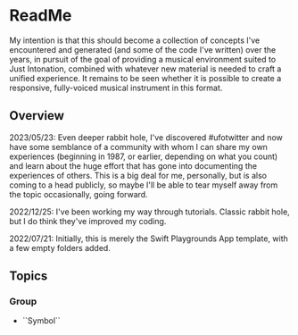 # ReadMe

My intention is that this should become a collection of concepts I've encountered and generated (and some of the code I've written) over the years, in pursuit of the goal of providing a musical environment suited to Just Intonation, combined with whatever new material is needed to craft a unified experience. It remains to be seen whether it is possible to create a responsive, fully-voiced musical instrument in this format.

## Overview

2023/05/23: Even deeper rabbit hole, I've discovered #ufotwitter and now have some semblance of a community with whom I can share my own experiences (beginning in 1987, or earlier, depending on what you count) and learn about the huge effort that has gone into documenting the experiences of others. This is a big deal for me, personally, but is also coming to a head publicly, so maybe I'll be able to tear myself away from the topic occasionally, going forward.

2022/12/25: I've been working my way through tutorials. Classic rabbit hole, but I do think they've improved my coding.

2022/07/21: Initially, this is merely the Swift Playgrounds App template, with a few empty folders added.


## Topics

### <!--@START_MENU_TOKEN@-->Group<!--@END_MENU_TOKEN@-->

- <!--@START_MENU_TOKEN@-->``Symbol``<!--@END_MENU_TOKEN@-->
